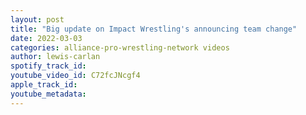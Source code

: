 ```yaml
---
layout: post
title: "Big update on Impact Wrestling's announcing team change"
date: 2022-03-03
categories: alliance-pro-wrestling-network videos
author: lewis-carlan
spotify_track_id: 
youtube_video_id: C72fcJNcgf4
apple_track_id: 
youtube_metadata: 
---
```

